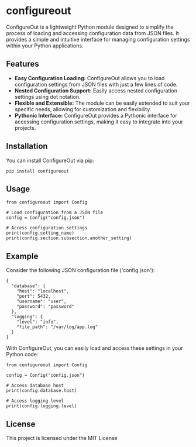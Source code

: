 # configureout

ConfigureOut is a lightweight Python module designed to simplify the process of loading and accessing configuration data from JSON files. It provides a simple and intuitive interface for managing configuration settings within your Python applications.

## Features

- **Easy Configuration Loading:** ConfigureOut allows you to load configuration settings from JSON files with just a few lines of code.
- **Nested Configuration Support:** Easily access nested configuration settings using dot notation.
- **Flexible and Extensible:** The module can be easily extended to suit your specific needs, allowing for customization and flexibility.
- **Pythonic Interface:** ConfigureOut provides a Pythonic interface for accessing configuration settings, making it easy to integrate into your projects.

## Installation

You can install ConfigureOut via pip:

```
pip install configureout
```

## Usage

```
from configureout import Config

# Load configuration from a JSON file
config = Config("config.json")

# Access configuration settings
print(config.setting_name)
print(config.section.subsection.another_setting)
```

## Example
Consider the following JSON configuration file ('config.json'):
```
{
  "database": {
    "host": "localhost",
    "port": 5432,
    "username": "user",
    "password": "password"
  },
  "logging": {
    "level": "info",
    "file_path": "/var/log/app.log"
  }
}
```
With ConfigureOut, you can easily load and access these settings in your Python code:
```
from configureout import Config

config = Config("config.json")

# Access database host
print(config.database.host)

# Access logging level
print(config.logging.level)
```

## License
This project is licensed under the MIT License
